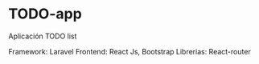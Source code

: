 # TODO-app
Aplicación TODO list

Framework: Laravel
Frontend: React Js, Bootstrap
Librerias: React-router
